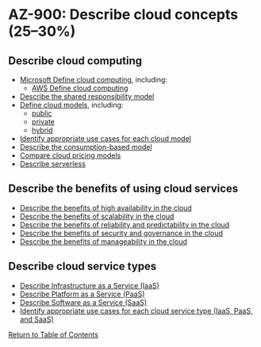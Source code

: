 # AZ-900: Describe cloud concepts (25–30%)

## Describe cloud computing
* [Microsoft Define cloud computing](https://azure.microsoft.com/en-us/resources/cloud-computing-dictionary/what-is-cloud-computing/), including:
   * [AWS Define cloud computing](https://aws.amazon.com/what-is-cloud-computing/)     
* [Describe the shared responsibility model](https://learn.microsoft.com/en-us/azure/security/fundamentals/shared-responsibility)
* [Define cloud models](https://azure.microsoft.com/en-us/resources/cloud-computing-dictionary/what-are-private-public-hybrid-clouds/), including:
    * [public](https://azure.microsoft.com/en-ca/resources/cloud-computing-dictionary/what-is-a-public-cloud/)
    * [private](https://azure.microsoft.com/en-ca/resources/cloud-computing-dictionary/what-is-a-private-cloud/)
    * [hybrid](https://azure.microsoft.com/en-ca/resources/cloud-computing-dictionary/what-is-hybrid-cloud-computing/)
* [Identify appropriate use cases for each cloud model](https://azure.microsoft.com/en-us/resources/cloud-computing-dictionary/what-are-private-public-hybrid-clouds/)
* [Describe the consumption-based model](https://learn.microsoft.com/en-us/azure/architecture/guide/multitenant/considerations/pricing-models#consumption-based-pricing)
* [Compare cloud pricing models](https://learn.microsoft.com/en-us/azure/well-architected/cost-optimization/cost-model)
* [Describe serverless](https://azure.microsoft.com/en-ca/resources/cloud-computing-dictionary/what-is-serverless-computing/)
 
## Describe the benefits of using cloud services
* [Describe the benefits of high availability in the cloud](https://learn.microsoft.com/en-us/training/modules/describe-benefits-use-cloud-services/2-high-availability-scalability-cloud)
* [Describe the benefits of scalability in the cloud](https://learn.microsoft.com/en-us/azure/well-architected/performance-efficiency/scale-partition)
* [Describe the benefits of reliability and predictability in the cloud](https://learn.microsoft.com/en-us/training/modules/describe-benefits-use-cloud-services/3-reliability-predictability-cloud)
* [Describe the benefits of security and governance in the cloud](https://learn.microsoft.com/en-us/training/modules/describe-benefits-use-cloud-services/4-security-governance-cloud)
* [Describe the benefits of manageability in the cloud](https://learn.microsoft.com/en-us/training/modules/describe-benefits-use-cloud-services/5-manageability-cloud)
 
## Describe cloud service types
* [Describe Infrastructure as a Service (IaaS)](https://azure.microsoft.com/en-ca/resources/cloud-computing-dictionary/what-is-iaas/)
* [Describe Platform as a Service (PaaS)](https://azure.microsoft.com/en-ca/resources/cloud-computing-dictionary/what-is-paas/)
* [Describe Software as a Service (SaaS)](https://azure.microsoft.com/en-ca/resources/cloud-computing-dictionary/what-is-saas/)
* [Identify appropriate use cases for each cloud service type (IaaS, PaaS, and SaaS)](https://azure.microsoft.com/en-us/resources/cloud-computing-dictionary/what-are-private-public-hybrid-clouds/)

[Return to Table of Contents](README.md)
